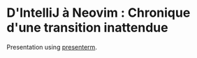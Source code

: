# D'IntelliJ à Neovim : Chronique d'une transition inattendue


Presentation using [presenterm](https://github.com/mfontanini/presenterm).
